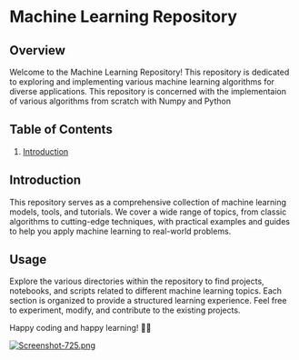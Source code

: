 # Machine Learning Repository

## Overview

Welcome to the Machine Learning Repository! This repository is dedicated to exploring and implementing various machine learning algorithms for diverse applications. This repository is concerned with the implementaion of various algorithms from scratch with Numpy and Python

## Table of Contents

1. [Introduction](#introduction)

## Introduction

This repository serves as a comprehensive collection of machine learning models, tools, and tutorials. We cover a wide range of topics, from classic algorithms to cutting-edge techniques, with practical examples and guides to help you apply machine learning to real-world problems.

## Usage

Explore the various directories within the repository to find projects, notebooks, and scripts related to different machine learning topics. Each section is organized to provide a structured learning experience. Feel free to experiment, modify, and contribute to the existing projects.

Happy coding and happy learning! 🚀🤖


[![Screenshot-725.png](https://i.postimg.cc/wjRJkprT/Screenshot-725.png)](https://postimg.cc/BjsXqdsd)
